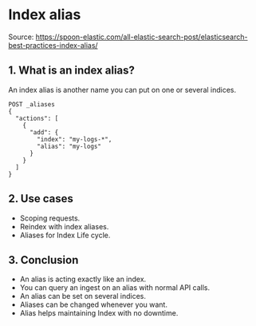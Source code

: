 # Index alias

Source: https://spoon-elastic.com/all-elastic-search-post/elasticsearch-best-practices-index-alias/

## 1. What is an index alias?

An index alias is another name you can put on one or several indices.

```
POST _aliases
{
  "actions": [
    {
      "add": {
        "index": "my-logs-*",
        "alias": "my-logs"
      }
    }
  ]
}
```

## 2. Use cases

- Scoping requests.
- Reindex with index aliases.
- Aliases for Index Life cycle.

## 3. Conclusion

- An alias is acting exactly like an index.
- You can query an ingest on an alias with normal API calls.
- An alias can be set on several indices.
- Aliases can be changed whenever you want.
- Alias helps maintaining Index with no downtime.
